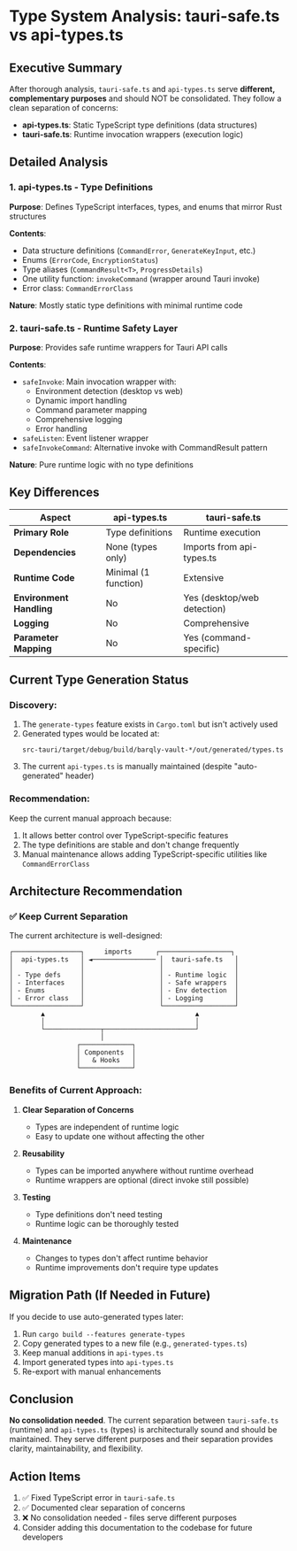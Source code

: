 # Type System Analysis: tauri-safe.ts vs api-types.ts

## Executive Summary

After thorough analysis, `tauri-safe.ts` and `api-types.ts` serve **different, complementary purposes** and should NOT be consolidated. They follow a clean separation of concerns:

- **api-types.ts**: Static TypeScript type definitions (data structures)
- **tauri-safe.ts**: Runtime invocation wrappers (execution logic)

## Detailed Analysis

### 1. api-types.ts - Type Definitions

**Purpose**: Defines TypeScript interfaces, types, and enums that mirror Rust structures

**Contents**:

- Data structure definitions (`CommandError`, `GenerateKeyInput`, etc.)
- Enums (`ErrorCode`, `EncryptionStatus`)
- Type aliases (`CommandResult<T>`, `ProgressDetails`)
- One utility function: `invokeCommand` (wrapper around Tauri invoke)
- Error class: `CommandErrorClass`

**Nature**: Mostly static type definitions with minimal runtime code

### 2. tauri-safe.ts - Runtime Safety Layer

**Purpose**: Provides safe runtime wrappers for Tauri API calls

**Contents**:

- `safeInvoke`: Main invocation wrapper with:
  - Environment detection (desktop vs web)
  - Dynamic import handling
  - Command parameter mapping
  - Comprehensive logging
  - Error handling
- `safeListen`: Event listener wrapper
- `safeInvokeCommand`: Alternative invoke with CommandResult pattern

**Nature**: Pure runtime logic with no type definitions

## Key Differences

| Aspect                   | api-types.ts         | tauri-safe.ts               |
| ------------------------ | -------------------- | --------------------------- |
| **Primary Role**         | Type definitions     | Runtime execution           |
| **Dependencies**         | None (types only)    | Imports from api-types.ts   |
| **Runtime Code**         | Minimal (1 function) | Extensive                   |
| **Environment Handling** | No                   | Yes (desktop/web detection) |
| **Logging**              | No                   | Comprehensive               |
| **Parameter Mapping**    | No                   | Yes (command-specific)      |

## Current Type Generation Status

### Discovery:

1. The `generate-types` feature exists in `Cargo.toml` but isn't actively used
2. Generated types would be located at:
   ```
   src-tauri/target/debug/build/barqly-vault-*/out/generated/types.ts
   ```
3. The current `api-types.ts` is manually maintained (despite "auto-generated" header)

### Recommendation:

Keep the current manual approach because:

1. It allows better control over TypeScript-specific features
2. The type definitions are stable and don't change frequently
3. Manual maintenance allows adding TypeScript-specific utilities like `CommandErrorClass`

## Architecture Recommendation

### ✅ Keep Current Separation

The current architecture is well-designed:

```
┌─────────────────┐     imports      ┌──────────────────┐
│  api-types.ts   │ ◄──────────────── │  tauri-safe.ts   │
│                 │                   │                  │
│ - Type defs     │                   │ - Runtime logic  │
│ - Interfaces    │                   │ - Safe wrappers  │
│ - Enums         │                   │ - Env detection  │
│ - Error class   │                   │ - Logging        │
└─────────────────┘                   └──────────────────┘
        ▲                                      ▲
        │                                      │
        └──────────────┬───────────────────────┘
                       │
                 ┌─────────────┐
                 │ Components  │
                 │   & Hooks   │
                 └─────────────┘
```

### Benefits of Current Approach:

1. **Clear Separation of Concerns**
   - Types are independent of runtime logic
   - Easy to update one without affecting the other

2. **Reusability**
   - Types can be imported anywhere without runtime overhead
   - Runtime wrappers are optional (direct invoke still possible)

3. **Testing**
   - Type definitions don't need testing
   - Runtime logic can be thoroughly tested

4. **Maintenance**
   - Changes to types don't affect runtime behavior
   - Runtime improvements don't require type updates

## Migration Path (If Needed in Future)

If you decide to use auto-generated types later:

1. Run `cargo build --features generate-types`
2. Copy generated types to a new file (e.g., `generated-types.ts`)
3. Keep manual additions in `api-types.ts`
4. Import generated types into `api-types.ts`
5. Re-export with manual enhancements

## Conclusion

**No consolidation needed**. The current separation between `tauri-safe.ts` (runtime) and `api-types.ts` (types) is architecturally sound and should be maintained. They serve different purposes and their separation provides clarity, maintainability, and flexibility.

## Action Items

1. ✅ Fixed TypeScript error in `tauri-safe.ts`
2. ✅ Documented clear separation of concerns
3. ❌ No consolidation needed - files serve different purposes
4. Consider adding this documentation to the codebase for future developers

